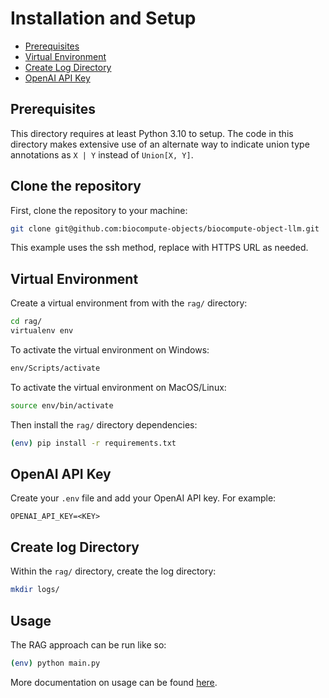 # Installation and Setup

- [Prerequisites](#prerequisites)
- [Virtual Environment](#virtual-environment)
- [Create Log Directory](#create-log-directory)
- [OpenAI API Key](#openai-api-key)

## Prerequisites

This directory requires at least Python 3.10 to setup. The code in this directory makes extensive use of an alternate way to indicate union type annotations as `X | Y` instead of `Union[X, Y]`.

## Clone the repository

First, clone the repository to your machine: 

```bash
git clone git@github.com:biocompute-objects/biocompute-object-llm.git
```

This example uses the ssh method, replace with HTTPS URL as needed.

## Virtual Environment

Create a virtual environment from with the `rag/` directory:

```bash
cd rag/
virtualenv env
```

To activate the virtual environment on Windows:

```bash
env/Scripts/activate
```

To activate the virtual environment on MacOS/Linux:

```bash
source env/bin/activate 
```

Then install the `rag/` directory dependencies:

```bash
(env) pip install -r requirements.txt
```

## OpenAI API Key

Create your `.env` file and add your OpenAI API key. For example:

```.env
OPENAI_API_KEY=<KEY>
```

## Create log Directory

Within the `rag/` directory, create the log directory:

```bash
mkdir logs/
```

## Usage

The RAG approach can be run like so: 

```bash
(env) python main.py
```

More documentation on usage can be found [here](./usage.md).
